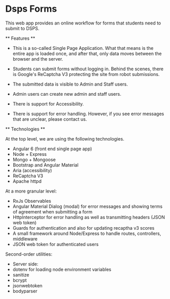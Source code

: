 # Dsps Forms
This web app provides an online workflow for forms that students need to submit to DSPS.

** Features **

* This is a so-called Single Page Application. What that means is the entire app
is loaded once, and after that, only data moves between the browser and the server.

* Students can submit forms without logging in. Behind the scenes, there is Google's ReCaptcha V3 protecting the site from robot submissions.

* The submitted data is visible to Admin and Staff users. 

* Admin users can create new admin and staff users.

* There is support for Accessibility.

* There is support for error handling. However, if you see error messages that are unclear, please contact us.

** Technologies **

At the top level, we are using the following technologies.

* Angular 6 (front end single page app)
* Node + Express
* Mongo + Mongoose
* Bootstrap and Angular Material
* Aria (accessibility)
* ReCaptcha V3
* Apache httpd

At a more granular level:

* RxJs Observables
* Angular Material Dialog (modal) for error messages and showing terms of agreement when submitting a form
* HttpInterceptor for error handling as well as transmitting headers (JSON web token)
* Guards for authentication and also for updating recaptha v3 scores
* A small framework around Node/Express to handle routes, controllers, middleware
* JSON web token for authenticated users

Second-order utilities:

* Server side:
 * dotenv for loading node environment variables
 * sanitize
 * bcrypt
 * jsonwebtoken
 * bodyparser
 




